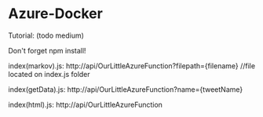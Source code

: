 # Azure-Docker

Tutorial: (todo medium)

Don't forget npm install!

index(markov).js: http:/<yourMachineIp>/api/OurLittleAzureFunction?filepath={filename} //file located on index.js folder
  
index(getData).js: http:/<yourMachineIp>/api/OurLittleAzureFunction?name={tweetName}
  
index(html).js: http:/<yourMachineIp>/api/OurLittleAzureFunction
  
  
